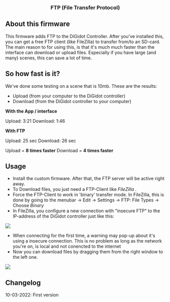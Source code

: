 <div align="center">

  <h3 align="center">FTP (File Transfer Protocol)</h3>
</div>

## About this firmware 
This firmware adds FTP to the DiGidot Controller. After you've installed this, you can get a free FTP client (like FileZilla) to transfer from/to an SD-card. The main reason to 
for using this, is that it's much much faster than the interface can download or upload files. Especially if you have large (and many) scenes, this can save a lot of time.

## So how fast is it?
We've done some testing on a scene that is 10mb. These are the results:

* Upload (from your computer to the DiGidot controller)
* Download (from the DiGidot controller to your computer)

**With the App / interface**

Upload: 3:21
Download: 1:46

**With FTP**

Upload: 25 sec
Download: 26 sec

Upload = **8 times faster**
Download = **4 times faster**

## Usage


* Install the custom firmware. After that, the FTP server will be active right away.
* To Download files, you just need a FTP-Client like _FileZilla_ .
* Force the FTP-Client to work in 'binary' transfer mode. In FileZilla, this is done by going to the menubar -> Edit -> Settings -> FTP: File Types -> Choose _Binary_
* In FileZilla, you configure a new connection with "insecure FTP" to the IP-address of the DiGidot controller just like this:
<img src="https://i.imgur.com/DmEkM3R.png.jpg">

* When connecting for the first time, a warning may pop-up about it's using a insecure connection. This is no problem as long as the network you're on, is local and not conencted to the internet
* Now you can download files by dragging them from the right window to the left one.
<img src="https://i.imgur.com/IT2h1Nk.png">

## Changelog
10-03-2022: First version

